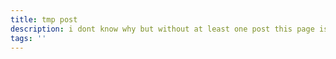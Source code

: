 ```yaml
---
title: tmp post
description: i dont know why but without at least one post this page is not generated
tags: ''
---
```

